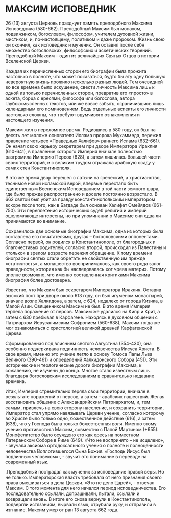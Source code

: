 # МАКСИМ ИСПОВЕДНИК

26 (13) августа Церковь празднует память преподобного Максима Исповедника (580-662). Преподобный Максим был монахом, подвижником, богословом, философом, учителем духовной жизни, мистиком, и, по-настоящему, политиком и даже пророком. Жизнь свою он окончил, как исповедник и мученик. Он оставил после себя множество богословских, философских и аскетических творений. Преподобный Максим – один из величайших Святых Отцов в истории Вселенской Церкви.

Каждая их перечисленных сторон его биографии была прожита настолько в полноте, что может показаться, будто бы эту одну большую невероятную жизнь прожило несколько разных людей. Тем очевидней во все времена было искушение, свести личность Максима лишь к одной из только перечисленных сторон, превратив его «просто» в аскета, борца с ересями, философа или богослова, автора глубокомысленных текстов, или же вовсе забыть, ограничившись лишь календарным его поминовением. Ведь отдельные аспекты его личности настолько сложны, что требуют вдумчивого ознакомления и настоящего изучения.

Максим жил в переломное время. Родившись в 580 году, он был на десять лет моложе основателя Ислама пророка Мухаммеда, пережил правление четырех «Праведных Халифов» раннего Ислама (632-661). Он начал свою карьеру секретарем при дворе Императора Ираклия (610-641), в правление которого Империя вначале полностью разгромила Империю Персов (628), а затем лишилась большей части своих территорий, и с великим трудом отражала арабскую осаду у самих стен Константинополя.

В это же время двор перешел с латыни на греческий, а христианство, теснимое новой исламской верой, впервые перестало быть единственным Вселенским Исповеданием в той части земного шара, где было прежде распространено и доселе постоянно возрастало. В 662 святой был убит за правду константинопольским императором вскоре после того, как в Багдаде был основан Халифат Омейядов (661-750). Эти переплетения исторических судеб религий и империй ошеломляюще интересны, но при упоминании о Максиме они едва ли принимаются во внимание.

Сохранилось две основные биографии Максима, одна из которых была составлена его почитателями, другая – богословскими оппонентами. Согласно первой, он родился в Константинополе, от благородных и благочестивых родителей, согласно второй, происходил из Палестины и «только» в зрелом возрасте пережил обращение. К тому времени биографии святых стали обретать не свойственную им прежде «статичность», а монашество воспринималось, как своего рода залог праведности, которая как бы наследовалась «от чрева матери». Потому вполне возможно, что именно составленная критиками Максима биография более достоверна.

Известно, что Максим был секретарем Императора Ираклия. Оставив высокий пост при дворе около 613 году, он был игуменом монастырей, вначале возле Халкидона, а затем, с 624, недалеко от города Кизика, в Малой Азии. Священником Максим не был. В это время Империя терпела поражение от персов. Максим же удалился на Кипр и Крит, а затем с 630 пребывал в Карфагене. Находясь в духовном общении с Патриархом Иерусалимским Софронием (560-638), Максим тогда же мог ознакомиться с христологией великой древней Карфагенской Церкви.

Сформированная под влиянием святого Августина (354-430), она особенно подчеркивала подлинность человечества Иисуса Христа. В свое время, именно это учение легло в основу Томоса Папы Льва Великого (390-461) и определений Халкидонского Собора (451). Эти исторические и теологические дороги биографии Максима, к сожалению, не изучены до конца. Многое стало известным лишь благодаря богословским исследованиям в сравнительно недавние времена.

Итак, Империя стремительно теряла свои территории, вначале в результате поражений от персов, а затем – арабских нашествий. Желая восстановить общение с Александрийским Патриархатом, и, тем самым, привлечь на свою сторону население, и сохранить территории, Император стал упрямо навязывать Церкви учение, согласно которому во Христе было только одно, божественное действие (616), а затем (638), что у Господа была только божественная воля. Именно этому учению противостоял Максим, совместно с Папой Мартином (+655). Монофелитство было осуждено его как ересь на поместном Латеранском Соборе в Риме (649). «Что не воспринято – не исцелено», - звучала аксиома ортодоксального учения о полноте и полноценности человечества Воплотившегося Сына Божия. «Господь Иисус был подлинным человеком»:, - звучит это понимание в переводе на современный язык.

.Преподобный пострадал как мученик за исповедание правой веры. Но не только. Императорская власть требовала от него признания своего права вмешиваться в дела Церкви. «Это не дело Царей», - отвечал Максим. С того момента для него начался период исповедничества. Его последовательно ссылали, допрашивали, пытали, ссылали и возвращали вновь. В итоге его снова вернули в Константинополь, подвергли истязаниям, вырвали язык, отрубили руку, и отправили в изгнание. Максим умер от ран 13 августа 662 года.
